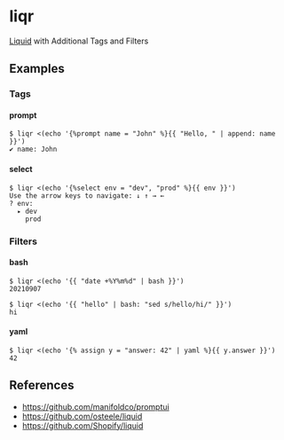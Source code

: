 # liqr

[Liquid](https://shopify.github.io/liquid/) with Additional Tags and Filters

## Examples

### Tags

#### prompt

```
$ liqr <(echo '{%prompt name = "John" %}{{ "Hello, " | append: name }}')
✔ name: John
```

#### select

```
$ liqr <(echo '{%select env = "dev", "prod" %}{{ env }}')
Use the arrow keys to navigate: ↓ ↑ → ←
? env:
  ▸ dev
    prod
```

### Filters

#### bash

```
$ liqr <(echo '{{ "date +%Y%m%d" | bash }}')
20210907
```

```
$ liqr <(echo '{{ "hello" | bash: "sed s/hello/hi/" }}')
hi
```

#### yaml

```
$ liqr <(echo '{% assign y = "answer: 42" | yaml %}{{ y.answer }}')
42
```

## References

* https://github.com/manifoldco/promptui
* https://github.com/osteele/liquid
* https://github.com/Shopify/liquid
